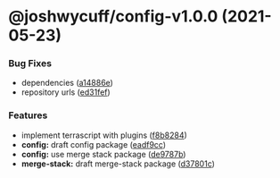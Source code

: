 # @joshwycuff/config-v1.0.0 (2021-05-23)


### Bug Fixes

* dependencies ([a14886e](https://github.com/joshwycuff/terrascript/commit/a14886ec46641d88c3b29282357f2add7a84b2d2))
* repository urls ([ed31fef](https://github.com/joshwycuff/terrascript/commit/ed31fefdc4e0cf373f5cc19484e387f5e465468d))


### Features

* implement terrascript with plugins ([f8b8284](https://github.com/joshwycuff/terrascript/commit/f8b82845697e33dbafc0355a6e67c52d4982c4d0))
* **config:** draft config package ([eadf9cc](https://github.com/joshwycuff/terrascript/commit/eadf9ccac96c7d8984b2d2fbdd7bd90660c95955))
* **config:** use merge stack package ([de9787b](https://github.com/joshwycuff/terrascript/commit/de9787b02eb82ab246a294dae969a3af5df01772))
* **merge-stack:** draft merge-stack package ([d37801c](https://github.com/joshwycuff/terrascript/commit/d37801c24d9f26730eaaa4e2d693e095947345de))
